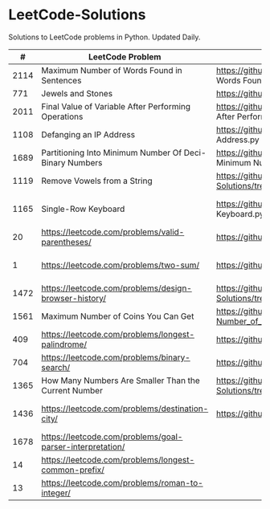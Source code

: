 # LeetCode-Solutions
Solutions to LeetCode problems in Python. Updated Daily.

| # | LeetCode Problem  | Solution | Difficulty | Tags |
| --- | --- | --- | --- | --- |
| 2114 | Maximum Number of Words Found in Sentences | https://github.com/kksemina/LeetCode-Solutions/tree/main/Python/2114 Maximum Number of Words Found in Sentences.py) | Easy | String |
| 771 | Jewels and Stones | https://github.com/kksemina/LeetCode-Solutions/tree/main/Python/771 Jewels and Stones.py | Easy | String |
| 2011 | Final Value of Variable After Performing Operations | https://github.com/kksemina/LeetCode-Solutions/tree/main/Python/2011 Final Value of Variable After Performing Operations | Easy  | String |
| 1108 | Defanging an IP Address | https://github.com/kksemina/LeetCode-Solutions/tree/main/Python/1108 Defanging an IP Address.py | Easy | String |
| 1689 | Partitioning Into Minimum Number Of Deci-Binary Numbers | https://github.com/kksemina/LeetCode-Solutions/tree/main/Python/1689 Partitioning Into Minimum Number Of Deci-Binary Numbers.py | Medium | String |
| 1119 | Remove Vowels from a String | https://github.com/kksemina/LeetCode-Solutions/tree/main/Python/1119_Remove_Vowels_from_a_String.py | Easy | String |
| 1165 | Single-Row Keyboard | https://github.com/kksemina/LeetCode-Solutions/tree/main/Python/1165 Single-Row Keyboard.py | Easy | String, Hash Table |
| 20 | https://leetcode.com/problems/valid-parentheses/ | https://github.com/kksemina/LeetCode-Solutions/tree/main/Python/20_Valid_Parentheses.py | Easy | String, Stack |
| 1 | https://leetcode.com/problems/two-sum/ | https://github.com/kksemina/LeetCode-Solutions/tree/main/Python/1_Two_Sum.py | Easy | Array, Hash Table |
| 1472 | https://leetcode.com/problems/design-browser-history/ | https://github.com/kksemina/LeetCode-Solutions/tree/main/Python/1472_Design_Browser_History.py | Medium | Array |
| 1561 | Maximum Number of Coins You Can Get | https://github.com/kksemina/LeetCode-Solutions/tree/main/Python/1561_Maximum-Number_of_Coins_You_Can_Ger.py | Medium | Array |
| 409 | https://leetcode.com/problems/longest-palindrome/ | https://github.com/kksemina/LeetCode-Solutions/tree/main/Python/409_Longest_Palindrome.py | Easy | Hash Table |
| 704 | https://leetcode.com/problems/binary-search/ | https://github.com/kksemina/LeetCode-Solutions/tree/main/Python/704_Binary_Search.py | Easy | Array |
| 1365 | How Many Numbers Are Smaller Than the Current Number | https://github.com/kksemina/LeetCode-Solutions/tree/main/Python/1365_How_Many_Numbers_Are_Smaller_Than_the_Current_Number.py | Easy | Array |
| 1436 | https://leetcode.com/problems/destination-city/ | https://github.com/kksemina/LeetCode-Solutions/tree/main/Python/1436_Destination_City.py | Easy | Hash Table, String |
| 1678 | https://leetcode.com/problems/goal-parser-interpretation/ |  | Easy | String |
| 14 | https://leetcode.com/problems/longest-common-prefix/ |  | Easy  | String |
| 13 | https://leetcode.com/problems/roman-to-integer/ |  | Easy | Hash Table |
